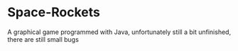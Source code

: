 # Space-Rockets
A graphical game programmed with Java, unfortunately still a bit unfinished, there are still small bugs
